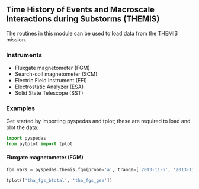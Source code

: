 
## Time History of Events and Macroscale Interactions during Substorms (THEMIS)
The routines in this module can be used to load data from the THEMIS mission. 

### Instruments
- Fluxgate magnetometer (FGM)
- Search-coil magnetometer (SCM)
- Electric Field Instrument (EFI)
- Electrostatic Analyzer (ESA)
- Solid State Telescope (SST)

### Examples
Get started by importing pyspedas and tplot; these are required to load and plot the data:

```python
import pyspedas
from pytplot import tplot
```

#### Fluxgate magnetometer (FGM)

```python
fgm_vars = pyspedas.themis.fgm(probe='a', trange=['2013-11-5', '2013-11-6'])

tplot(['tha_fgs_btotal', 'tha_fgs_gse'])
```

